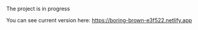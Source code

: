 The project is in progress

You can see current version here:
https://boring-brown-e3f522.netlify.app
